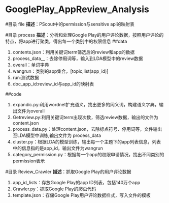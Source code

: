 # GooglePlay_AppReview_Analysis

#目录 file
**描述**：PScout中的permission与sensitive api的映射表

#目录 process
**描述**：分析和处理Google Play的用户评论数据，按照用户评论的特点，将app进行聚类，得出每一个类别中的权限信息
##data
1. contents.json：利用关键词term筛选后的review和app的数据
2. process_data__：去除停用词等，输入到LDA模型中的review数据
3. overall：单词字典
4. wangrun：类别的app集合，[topic,list(app_id)]
5. run:测试数据
6. doc_app_id:review_id与app_id的映射表

##code
1. expandic.py:利用wordnet扩充语义，找出更多的同义词，构建语义字典，输出文件为overall
2. Getreview.py:利用关键词term出现次数，筛选review数据，输出的文件为content.json
3. process_data.py：处理content.json，去除标点符号、停用词等，文件输出至LDA模型中训练,输出文件为 process_data
4. cluster.py：根据LDA的模型训练，输出每一个主题下的app列表信息，列表中的信息指的是app_id，输出文件为wangrun
5. category_permission.py：根据每一个app的权限申请情况，找出不同类别的permission表示

#目录 Review_Crawler
**描述**：抓取Google Play的用户评论数据

1. app_id_lists：存放Google Play的app ID列表，包括140万个app
2. Crawler.py：抓取Google Play的爬虫代码
3. template.json：存储Google Play用户评论数据样式，写入文件的模板
